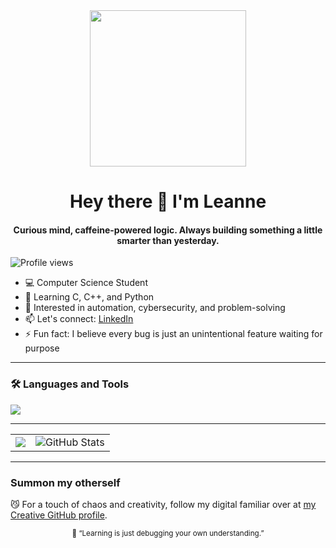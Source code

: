<div id="header" align="center">
  <img src="https://media.giphy.com/media/qgQUggAC3Pfv687qPC/giphy.gif" width="250"/>
</div>

<h1 align="center">Hey there 👋 I'm Leanne</h1>

<h4 align="center">Curious mind, caffeine-powered logic. Always building something a little smarter than yesterday.</h4>

<p align="left">
  <img src="https://komarev.com/ghpvc/?username=Angelchild00&label=Profile%20views&color=0e75b6&style=flat" alt="Profile views"/>
</p>

- 💻 Computer Science Student  
- 🧠 Learning C, C++, and Python  
- 🧩 Interested in automation, cybersecurity, and problem-solving
- 📫 Let's connect: [LinkedIn](https://www.linkedin.com/in/leanne-kidder/)
- ⚡ Fun fact: I believe every bug is just an unintentional feature waiting for purpose  

---

### 🛠️ Languages and Tools
<div>
  <img src="https://skillicons.dev/icons?i=c,cpp,python,linux,windows,github,vscode,visualstudio,raspberrypi&perline=8&theme=dark"/>
</div>

---

<div align="center">
  <table>
    <tr>
      <td>
        <img src="https://github-readme-stats.vercel.app/api/top-langs/?username=Angelchild00&langs_count=6&theme=tokyonight"/>
      </td>
      <td>
        <img src="https://github-readme-stats.vercel.app/api?username=Angelchild00&show_icons=true&locale=en&theme=tokyonight" alt="GitHub Stats"/>
      </td>
    </tr>
  </table>
</div>

---

### Summon my otherself
😼 For a touch of chaos and creativity, follow my digital familiar over at <a href="https://github.com/GlitchKitten07" target="_blank"> my Creative GitHub profile</a>.

<div align="center">
  <sub>💬 “Learning is just debugging your own understanding.”</sub>
</div>

